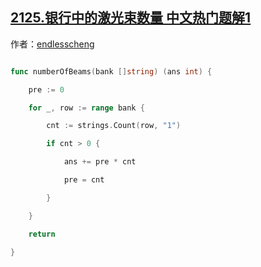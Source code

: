 ## [2125.银行中的激光束数量 中文热门题解1](https://leetcode.cn/problems/number-of-laser-beams-in-a-bank/solutions/100000/yi-ci-bian-li-by-endlesscheng-53th)

作者：[endlesscheng](https://leetcode.cn/u/endlesscheng)

```go
func numberOfBeams(bank []string) (ans int) {
	pre := 0
	for _, row := range bank {
		cnt := strings.Count(row, "1")
		if cnt > 0 {
			ans += pre * cnt
			pre = cnt
		}
	}
	return
}
```